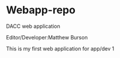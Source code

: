 # Webapp-repo
DACC web application

Editor/Developer:Matthew Burson

This is my first web application for app/dev 1
